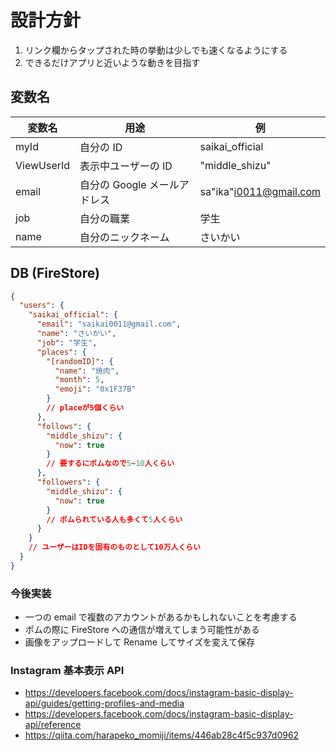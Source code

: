 # 設計方針

1. リンク欄からタップされた時の挙動は少しでも速くなるようにする
2. できるだけアプリと近いような動きを目指す

## 変数名

| 変数名     | 用途                         | 例                     |
| ---------- | ---------------------------- | ---------------------- |
| myId       | 自分の ID                    | saikai_official        |
| ViewUserId | 表示中ユーザーの ID          | "middle_shizu"         |
| email      | 自分の Google メールアドレス | sa"ika"i0011@gmail.com |
| job        | 自分の職業                   | 学生                   |
| name       | 自分のニックネーム           | さいかい               |

## DB (FireStore)

```json
{
  "users": {
    "saikai_official": {
      "email": "saikai0011@gmail.com",
      "name": "さいかい",
      "job": "学生",
      "places": {
        "[randomID]": {
          "name": "焼肉",
          "month": 5,
          "emoji": "0x1F37B"
        }
        // placeが5個くらい
      },
      "follows": {
        "middle_shizu": {
          "now": true
        }
        // 要するにポムなので5~10人くらい
      },
      "followers": {
        "middle_shizu": {
          "now": true
        }
        // ポムられている人も多くて5人くらい
      }
    }
    // ユーザーはIDを固有のものとして10万人くらい
  }
}
```

### 今後実装

- 一つの email で複数のアカウントがあるかもしれないことを考慮する
- ポムの際に FireStore への通信が増えてしまう可能性がある
- 画像をアップロードして Rename してサイズを変えて保存

### Instagram 基本表示 API

- https://developers.facebook.com/docs/instagram-basic-display-api/guides/getting-profiles-and-media
- https://developers.facebook.com/docs/instagram-basic-display-api/reference
- https://qiita.com/harapeko_momiji/items/446ab28c4f5c937d0962
